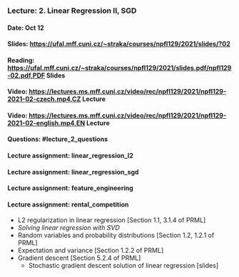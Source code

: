### Lecture: 2. Linear Regression II, SGD
#### Date: Oct 12
#### Slides: https://ufal.mff.cuni.cz/~straka/courses/npfl129/2021/slides/?02
#### Reading: https://ufal.mff.cuni.cz/~straka/courses/npfl129/2021/slides.pdf/npfl129-02.pdf,PDF Slides
#### Video: https://lectures.ms.mff.cuni.cz/video/rec/npfl129/2021/npfl129-2021-02-czech.mp4,CZ Lecture
#### Video: https://lectures.ms.mff.cuni.cz/video/rec/npfl129/2021/npfl129-2021-02-english.mp4,EN Lecture
#### Questions: #lecture_2_questions
#### Lecture assignment: linear_regression_l2
#### Lecture assignment: linear_regression_sgd
#### Lecture assignment: feature_engineering
#### Lecture assignment: rental_competition

- L2 regularization in linear regression [Section 1.1, 3.1.4 of PRML]
- _Solving linear regression with SVD_
- Random variables and probability distributions [Section 1.2, 1.2.1 of PRML]
- Expectation and variance [Section 1.2.2 of PRML]
- Gradient descent [Section 5.2.4 of PRML]
  - Stochastic gradient descent solution of linear regression [slides]
